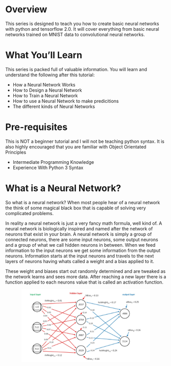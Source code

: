 # Overview
This series is designed to teach you how to create basic neural networks with python and tensorflow 2.0. It will cover everything from basic neural networks trained on MNIST data to convolutional neural networks.

# What You’ll Learn
This series is packed full of valuable information.
You will learn and understand the following after this tutorial:

* How a Neural Network Works
* How to Design a Neural Network
* How to Train a Neural Network
* How to use a Neural Network to make predicitions
* The different kinds of Neural Networks

# Pre-requisites
This is NOT a beginner tutorial and I will not be teaching python syntax. It is also highly encouraged that you are familiar with Object Orientated Principles

* Intermediate Programming Knowledge
* Experience With Python 3 Syntax

# What is a Neural Network?
So what is a neural network? When most people hear of a neural network
the think of some magical black box that is capable of solving very complicated problems. 

In reality a neural network is just a very fancy math formula, well kind of. 
A neural network is biologically inspired and named after the network of neurons that exist
in your brain. A neural network is simply a group of connected neurons,
there are some input neurons, some output neurons and a group of what we call hidden 
neurons in between. When we feed information to the input neurons we get some information
from the output neurons. Information starts at the input neurons and travels to the next
layers of neurons having whats called a weight and a bias applied to it.

These weight and biases start out randomly determined and are tweaked as the network learns
and sees more data. After reaching a new layer there is a function applied to each neurons
value that is called an activation function.

<p align="center">
    <img src="img/neural-network.png" width="80%">
</p>
